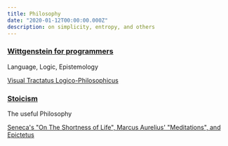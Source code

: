 ```yaml
---
title: Philosophy
date: "2020-01-12T00:00:00.000Z"
description: on simplicity, entropy, and others
---
```


### [Wittgenstein for programmers](wittgenstein)

Language, Logic, Epistemology

[Visual Tractatus Logico-Philosophicus](wittgenstein)

### [Stoicism](stoicism)

The useful Philosophy

[Seneca's "On The Shortness of Life", Marcus Aurelius' "Meditations", and Epictetus](stoicism)